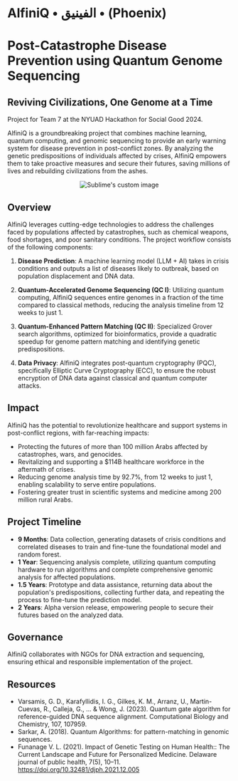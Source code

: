 # AlfiniQ • الفينيق • (Phoenix)
# Post-Catastrophe Disease Prevention using Quantum Genome Sequencing
## Reviving Civilizations, One Genome at a Time
Project for Team 7 at the NYUAD Hackathon for Social Good 2024.

AlfiniQ is a groundbreaking project that combines machine learning, quantum computing, and genomic sequencing to provide an early warning system for disease prevention in post-conflict zones. By analyzing the genetic predispositions of individuals affected by crises, AlfiniQ empowers them to take proactive measures and secure their futures, saving millions of lives and rebuilding civilizations from the ashes.

<p align="center">
  <img src="https://i.pinimg.com/originals/10/ce/e2/10cee23a6962e079cdd63066564c713e.gif" alt="Sublime's custom image"/>
</p>

## Overview

AlfiniQ leverages cutting-edge technologies to address the challenges faced by populations affected by catastrophes, such as chemical weapons, food shortages, and poor sanitary conditions. The project workflow consists of the following components:

1. **Disease Prediction**: A machine learning model (LLM + AI) takes in crisis conditions and outputs a list of diseases likely to outbreak, based on population displacement and DNA data.

2. **Quantum-Accelerated Genome Sequencing (QC I)**: Utilizing quantum computing, AlfiniQ sequences entire genomes in a fraction of the time compared to classical methods, reducing the analysis timeline from 12 weeks to just 1.

3. **Quantum-Enhanced Pattern Matching (QC II)**: Specialized Grover search algorithms, optimized for bioinformatics, provide a quadratic speedup for genome pattern matching and identifying genetic predispositions.

4. **Data Privacy**: AlfiniQ integrates post-quantum cryptography (PQC), specifically Elliptic Curve Cryptography (ECC), to ensure the robust encryption of DNA data against classical and quantum computer attacks.

## Impact

AlfiniQ has the potential to revolutionize healthcare and support systems in post-conflict regions, with far-reaching impacts:

- Protecting the futures of more than 100 million Arabs affected by catastrophes, wars, and genocides.
- Revitalizing and supporting a $114B healthcare workforce in the aftermath of crises.
- Reducing genome analysis time by 92.7%, from 12 weeks to just 1, enabling scalability to serve entire populations.
- Fostering greater trust in scientific systems and medicine among 200 million rural Arabs.

## Project Timeline

- **9 Months**: Data collection, generating datasets of crisis conditions and correlated diseases to train and fine-tune the foundational model and random forest.
- **1 Year**: Sequencing analysis complete, utilizing quantum computing hardware to run algorithms and complete comprehensive genomic analysis for affected populations.
- **1.5 Years**: Prototype and data assistance, returning data about the population's predispositions, collecting further data, and repeating the process to fine-tune the prediction model.
- **2 Years**: Alpha version release, empowering people to secure their futures based on the analyzed data.

## Governance

AlfiniQ collaborates with NGOs for DNA extraction and sequencing, ensuring ethical and responsible implementation of the project.

## Resources

- Varsamis, G. D., Karafyllidis, I. G., Gilkes, K. M., Arranz, U., Martin-Cuevas, R., Calleja, G., ... & Wong, J. (2023). Quantum gate algorithm for reference-guided DNA sequence alignment. Computational Biology and Chemistry, 107, 107959.
- Sarkar, A. (2018). Quantum Algorithms: for pattern-matching in genomic sequences.
- Funanage V. L. (2021). Impact of Genetic Testing on Human Health:: The Current Landscape and Future for Personalized Medicine. Delaware journal of public health, 7(5), 10–11. https://doi.org/10.32481/djph.2021.12.005

